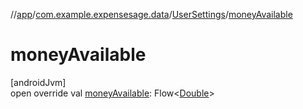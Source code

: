//[app](../../../index.md)/[com.example.expensesage.data](../index.md)/[UserSettings](index.md)/[moneyAvailable](money-available.md)

# moneyAvailable

[androidJvm]\
open override val [moneyAvailable](money-available.md): Flow&lt;[Double](https://kotlinlang.org/api/latest/jvm/stdlib/kotlin/-double/index.html)&gt;
